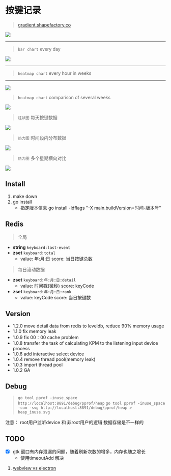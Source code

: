 # 按键记录
> [gradient.shapefactory.co](https://gradient.shapefactory.co)

![](https://img-blog.csdnimg.cn/20201012105207695.png)

************************

> `bar chart` every day

![](https://img-blog.csdnimg.cn/20200908173215731.png)

************************

> `heatmap chart` every hour in weeks

************************

![](https://img-blog.csdnimg.cn/20200908173215775.png)

> `heatmap chart` comparison of several weeks

![](https://img-blog.csdnimg.cn/20200912222920568.png?x-oss-process=image/watermark,type_ZmFuZ3poZW5naGVpdGk,shadow_10,text_aHR0cHM6Ly9ibG9nLmNzZG4ubmV0L2tjcDYwNg==,size_16,color_FFFFFF,t_70#pic_center)


> `柱状图` 每天按键数据

![](https://img-blog.csdnimg.cn/20200908173215731.png)

> `热力图` 时间段内分布数据

![](https://img-blog.csdnimg.cn/20200908173215775.png)

> `热力图` 多个星期横向对比

![](https://img-blog.csdnimg.cn/20200912222920568.png?x-oss-process=image/watermark,type_ZmFuZ3poZW5naGVpdGk,shadow_10,text_aHR0cHM6Ly9ibG9nLmNzZG4ubmV0L2tjcDYwNg==,size_16,color_FFFFFF,t_70#pic_center)

## Install 
1. make down 
1. go install
    - 指定版本信息 go install -ldflags "-X main.buildVersion=时间-版本号"

## Redis
> 全局
- **string** `keyboard:last-event`
- **zset** `keyboard:total`
	- value: 年:月:日 score: 当日按键总数

> 每日滚动数据
- **zset** `keyboard:年:月:日:detail`
	- value: 时间戳(微秒) score: keyCode
- **zset** `keyboard:年:月:日:rank`
	- value: keyCode score: 当日按键数

## Version
- 1.2.0 move detail data from redis to leveldb, reduce 90% memory usage
- 1.1.0 fix memory leak
- 1.0.9 fix 00：00 cache problem
- 1.0.8 transfer the task of calculating KPM to the listening input device process
- 1.0.6 add interactive select device
- 1.0.4 remove thread pool(memory leak)
- 1.0.3 import thread pool 
- 1.0.2 GA

## Debug
> `go tool pprof -inuse_space http://localhost:8891/debug/pprof/heap`
> `go tool pprof -inuse_space -cum -svg http://localhost:8891/debug/pprof/heap > heap_inuse.svg`

注意： root用户监听device 和 非root用户的逻辑 数据存储是不一样的

## TODO
- [x] gtk 窗口有内存泄漏的问题，随着刷新次数的增多，内存也随之增长
    - 使用timeoutAdd 解决
1. [webview vs electron](https://www.zhihu.com/question/396199869)
